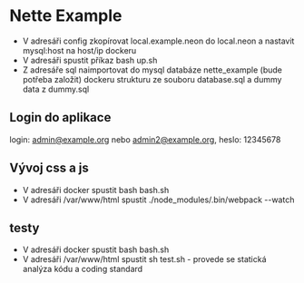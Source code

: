 Nette Example
=================

- V adresáři config zkopírovat local.example.neon do local.neon a nastavit mysql:host na host/ip dockeru
- V adresáři spustit příkaz bash up.sh
- Z adresáře sql naimportovat do mysql databáze nette_example (bude potřeba založit) dockeru strukturu ze souboru database.sql a dummy data z dummy.sql

## Login do aplikace
login: admin@example.org nebo admin2@example.org, heslo: 12345678

## Vývoj css a js
- V adresáři docker spustit bash bash.sh
- V adresáři /var/www/html spustit ./node_modules/.bin/webpack --watch

## testy
- V adresáři docker spustit bash bash.sh
- V adresáři /var/www/html spustit sh test.sh - provede se statická analýza kódu a coding standard